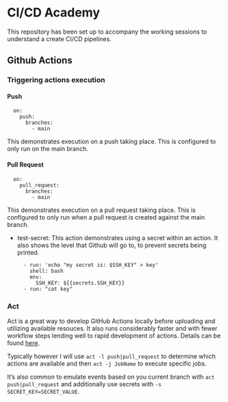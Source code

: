# CI/CD Academy

This repository has been set up to accompany the working sessions to understand a create CI/CD pipelines.

## Github Actions

### Triggering actions execution

#### Push

```
  on:
    push:
      branches:
        - main
```

This demonstrates execution on a push taking place. This is configured to only run on the main branch.

#### Pull Request

```
  on:
    pull_request:
      branches:
        - main
```

This demonstrates execution on a pull request taking place. This is configured to only run when a pull request is created against the main branch.

- test-secret:
  This action demonstrates using a secret within an action. It also shows the level that Github will go to, to prevent secrets being printed.

  ```
    - run: 'echo "my secret is: $SSH_KEY" > key'
      shell: bash
      env:
        SSH_KEY: ${{secrets.SSH_KEY}}
    - run: "cat key"
  ```

### Act

Act is a great way to develop GitHub Actions locally before uploading and utilizing available resouces. It also runs considerably faster and with fewer workflow steps lending well to rapid development of actions. Details can be found [here](https://github.com/nektos/act).

Typically however I will use `act -l push|pull_request` to determine which actions are available and then `act -j JobName` to execute specific jobs.

It’s also common to emulate events based on you current branch with `act push|pull_request` and additionally use secrets with `-s SECRET_KEY=SECRET_VALUE`.
